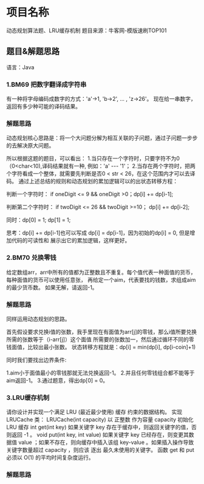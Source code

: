# 项目名称
动态规划算法题、LRU缓存机制
题目来源：牛客网-模版速刷TOP101


## 题目&解题思路

语言：Java

### 1.BM69 把数字翻译成字符串
有一种将字母编码成数字的方式：'a'->1, 'b->2', ... , 'z->26'。
现在给一串数字，返回有多少种可能的译码结果。

### 解题思路
动态规划核心思路是：将一个大问题分解为相互关联的子问题，通过子问题一步步的去解决原大问题。

所以根据这题的题目，可以看出：
1.当只存在一个字符时，只要字符不为0（0<char<10),译码结果就有一种, 例如：'a' --- '1'；
2.当存在两个字符时，把两个字符看成一个整体，就需要先判断是否0 < str < 26，在这个范围内才可以去译码。
通过上述总结的规则和动态规划的累加逻辑可以的出状态转移方程：

判断一个字符时： if oneDigit <= 9 && oneDigit >0；dp[i] += dp[i-1];

判断第二个字符时： if twoDigit <= 26 && twoDigit >=10； dp[i] += dp[i-2];

同时：dp[0] = 1;
     dp[1] = 1;

思考：dp[i] += dp[i-1]也可以写成 dp[i] = dp[i-1]，因为初始的dp[i] = 0, 但是增加代码的可读性和
展示出它的累加逻辑，这样更好。

### 2.BM70 兑换零钱
给定数组arr，arr中所有的值都为正整数且不重复。每个值代表一种面值的货币，
每种面值的货币可以使用任意张， 再给定一个aim，代表要找的钱数，求组成aim的最少货币数。
如果无解，请返回-1。

### 解题思路
同样运用动态规划的思路。

首先假设要求兑换i值的张数，我手里现在有面值为arr[j]的零钱，那么i值所要兑换所需的张数等于（i-arr[j]）这个面值
所需要的张数加一，然后通过循环不同的零钱面值，比较出最小张数。
状态转移方程就是：dp[i] = min(dp[i], dp[i-coin]+1)

同时我们要找出边界条件:

1.aim小于面值最小的零钱那就无法兑换返回-1。
2.并且任何零钱组合都不能等于aim返回-1。
3.通过题意，得出dp[0] = 0。

### 3.LRU缓存机制
请你设计并实现一个满足  LRU (最近最少使用) 缓存 约束的数据结构。
实现 LRUCache 类：
LRUCache(int capacity) 以 正整数 作为容量 capacity 初始化 LRU 缓存
int get(int key) 如果关键字 key 存在于缓存中，则返回关键字的值，否则返回 -1 。
void put(int key, int value) 如果关键字 key 已经存在，则变更其数据值 value ；如果不存在，则向缓存中插入该组 key-value 。如果插入操作导致关键字数量超过 capacity ，则应该 逐出 最久未使用的关键字。
函数 get 和 put 必须以 O(1) 的平均时间复杂度运行。
### 解题思路









